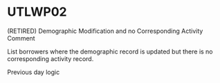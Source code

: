 # UTLWP02
(RETIRED) Demographic Modification and no Corresponding Activity Comment

List borrowers where the demographic record is updated but there is no corresponding activity record.

Previous day logic

